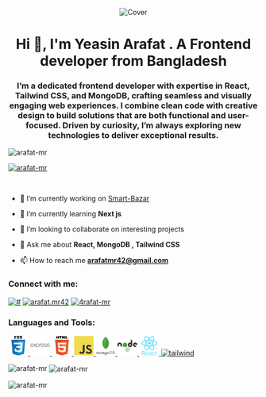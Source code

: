 
<p align="center">
  <img src="https://i.ibb.co/b5cjnX6q/Listen-i-will-give-prompt-u-have-to-generat-image-1.png" alt="Cover" />
</p>

<h1 align="center">Hi 👋, I'm  <b>Yeasin Arafat</b> . A Frontend developer from Bangladesh</h1>
<h3 align="center">I’m a dedicated frontend developer with expertise in React, Tailwind CSS, and MongoDB, crafting seamless and visually engaging web experiences. I combine clean code with creative design to build solutions that are both functional and user-focused. Driven by curiosity, I’m always exploring new technologies to deliver exceptional results.</h3>

<p align="left"> <img src="https://komarev.com/ghpvc/?username=arafat-mr&label=Profile%20views&color=0e75b6&style=flat" alt="arafat-mr" /> </p>

<p align="left"> <a href="https://github.com/ryo-ma/github-profile-trophy"><img src="https://github-profile-trophy.vercel.app/?username=arafat-mr" alt="arafat-mr" /></a> </p>

<p align="left"> <a href="https://twitter.com/" target="blank"><img src="https://img.shields.io/twitter/follow/?logo=twitter&style=for-the-badge" alt="" /></a> </p>

- 🔭 I’m currently working on [Smart-Bazar](https://gleaming-alpaca-00df2d.netlify.app/)

- 🌱 I’m currently learning **Next js**

- 👯 I’m looking to collaborate on interesting projects



- 💬 Ask me about **React, MongoDB , Tailwind CSS**

- 📫 How to reach me **arafatmr42@gmail.com**

<h3 align="left">Connect with me:</h3>
<p align="left">
<a href="https://linkedin.com/in/#" target="blank"><img align="center" src="https://raw.githubusercontent.com/rahuldkjain/github-profile-readme-generator/master/src/images/icons/Social/linked-in-alt.svg" alt="#" height="30" width="40" /></a>
<a href="https://fb.com/arafat.mr42" target="blank"><img align="center" src="https://raw.githubusercontent.com/rahuldkjain/github-profile-readme-generator/master/src/images/icons/Social/facebook.svg" alt="arafat.mr42" height="30" width="40" /></a>
<a href="https://github.com/arafat-mr" target="blank">
  <img align="center" src="https://raw.githubusercontent.com/rahuldkjain/github-profile-readme-generator/master/src/images/icons/Social/github.svg" alt="4rafat-mr" height="30" width="40" />
</a>

</p>

<h3 align="left">Languages and Tools:</h3>
<p align="left"> <a href="https://www.w3schools.com/css/" target="_blank" rel="noreferrer"> <img src="https://raw.githubusercontent.com/devicons/devicon/master/icons/css3/css3-original-wordmark.svg" alt="css3" width="40" height="40"/> </a> <a href="https://expressjs.com" target="_blank" rel="noreferrer"> <img src="https://raw.githubusercontent.com/devicons/devicon/master/icons/express/express-original-wordmark.svg" alt="express" width="40" height="40"/> </a> <a href="https://www.w3.org/html/" target="_blank" rel="noreferrer"> <img src="https://raw.githubusercontent.com/devicons/devicon/master/icons/html5/html5-original-wordmark.svg" alt="html5" width="40" height="40"/> </a> <a href="https://developer.mozilla.org/en-US/docs/Web/JavaScript" target="_blank" rel="noreferrer"> <img src="https://raw.githubusercontent.com/devicons/devicon/master/icons/javascript/javascript-original.svg" alt="javascript" width="40" height="40"/> </a> <a href="https://www.mongodb.com/" target="_blank" rel="noreferrer"> <img src="https://raw.githubusercontent.com/devicons/devicon/master/icons/mongodb/mongodb-original-wordmark.svg" alt="mongodb" width="40" height="40"/> </a> <a href="https://nodejs.org" target="_blank" rel="noreferrer"> <img src="https://raw.githubusercontent.com/devicons/devicon/master/icons/nodejs/nodejs-original-wordmark.svg" alt="nodejs" width="40" height="40"/> </a> <a href="https://reactjs.org/" target="_blank" rel="noreferrer"> <img src="https://raw.githubusercontent.com/devicons/devicon/master/icons/react/react-original-wordmark.svg" alt="react" width="40" height="40"/> </a> <a href="https://tailwindcss.com/" target="_blank" rel="noreferrer"> <img src="https://www.vectorlogo.zone/logos/tailwindcss/tailwindcss-icon.svg" alt="tailwind" width="40" height="40"/> </a> </p>

<p><img align="left" src="https://github-readme-stats.vercel.app/api/top-langs?username=arafat-mr&show_icons=true&locale=en&layout=compact" alt="arafat-mr" /></p>

<p>&nbsp;<img align="center" src="https://github-readme-stats.vercel.app/api?username=arafat-mr&show_icons=true&locale=en" alt="arafat-mr" /></p>

<p><img align="center" src="https://github-readme-streak-stats.herokuapp.com/?user=arafat-mr&" alt="arafat-mr" /></p>

